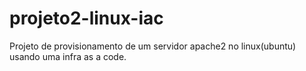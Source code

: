 # projeto2-linux-iac
Projeto de provisionamento de um servidor apache2 no linux(ubuntu) usando uma infra as a code.

